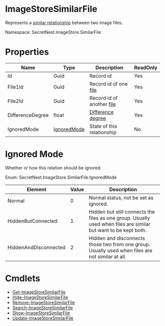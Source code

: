 # ImageStoreSimilarFile
Represents a [similar relationship](../concept/SimilarFile.md) between two image files.

Namespace: SecretNest.ImageStore.SimilarFile

# Properties
|Name|Type|Description|ReadOnly|
|---|---|---|---|
|Id|Guid|Record id|Yes|
|File1Id|Guid|Record id of one [file](ImageStoreFile.md)|Yes|
|File2Id|Guid|Record id of another [file](ImageStoreFile.md)|Yes|
|DifferenceDegree|float|[Difference degree](../concept/DifferenceDegree.md)|Yes|
|IgnoredMode|[IgnoredMode](#ignored-mode)|State of this relationship|No|

# Ignored Mode
Whether or how this relation should be ignored.

Enum: SecretNest.ImageStore.SimilarFile.IgnoredMode

|Element|Value|Description|
|---|---|---|
|Normal|0|Normal status, not be set as ignored.|
|HiddenButConnected|1|Hidden but still connects the files as one group. Usually used when files are similar but want to be kept both.|
|HiddenAndDisconnected|2|Hidden and disconnects those two from one group. Usually used when files are not similar at all.|

# Cmdlets
  * [Get-ImageStoreSimilarFile](../cmdlet/SimilarFile/GetSimilarFile.md)
  * [Hide-ImageStoreSimilarFile](../cmdlet/SimilarFile/HideSimilarFile.md)
  * [Remove-ImageStoreSimilarFile](../cmdlet/SimilarFile/RemoveSimilarFile.md)
  * [Search-ImageStoreSimilarFile](../cmdlet/SimilarFile/SearchSimilarFile.md)
  * [Show-ImageStoreSimilarFile](../cmdlet/SimilarFile/ShowSimilarFile.md)
  * [Update-ImageStoreSimilarFile](../cmdlet/SimilarFile/UpdateSimilarFile.md)